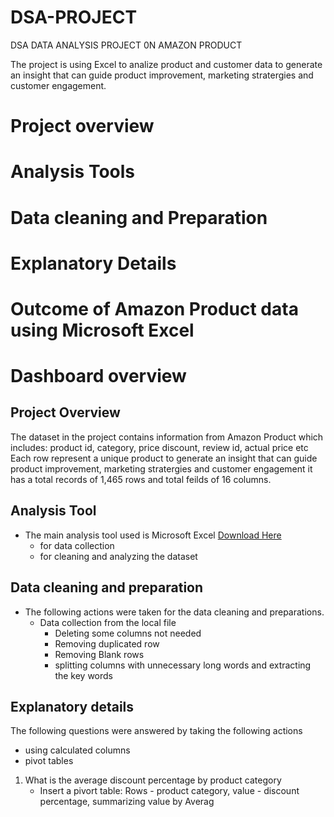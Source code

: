 # DSA-PROJECT
DSA DATA ANALYSIS PROJECT 0N AMAZON PRODUCT

The project is using Excel to analize product and customer data to generate an insight that can guide product improvement, marketing stratergies and customer engagement.
# Project overview
# Analysis Tools
# Data cleaning and Preparation
# Explanatory Details
# Outcome of Amazon Product data using Microsoft Excel
# Dashboard overview
## Project Overview
The dataset in the project contains information from Amazon Product which includes: product id, category, price discount, review id, actual price etc
Each row represent a unique product to generate an insight that can guide product improvement, marketing stratergies and customer engagement it has a total records of 1,465 rows and total feilds of 16 columns.
## Analysis Tool
- The main analysis tool used  is Microsoft Excel [Download Here](https.//www.microssoft.com)
  -  for data collection
   -  for cleaning and analyzing the dataset
## Data cleaning and preparation
- The following actions were taken for the data cleaning and preparations.
    - Data collection from the local file
        - Deleting some columns not needed
        - Removing duplicated row
        - Removing Blank rows
        - splitting columns with unnecessary long words and extracting the key words
## Explanatory details
The following questions were answered by taking the following actions
  - using calculated columns
  - pivot tables
1. What is the average discount percentage by product category
     - Insert a pivort table: Rows - product category, value - discount percentage, summarizing value by Averag
       
   
